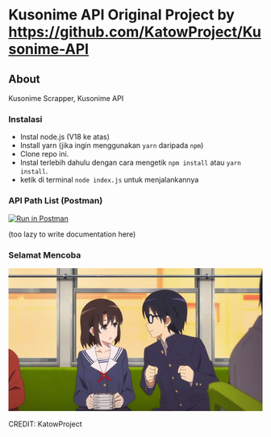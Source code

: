 # Kusonime API Original Project by https://github.com/KatowProject/Kusonime-API

## About

Kusonime Scrapper, Kusonime API

### Instalasi

- Instal node.js (V18 ke atas)
- Install yarn (jika ingin menggunakan `yarn` daripada `npm`)
- Clone repo ini.
- Instal terlebih dahulu dengan cara mengetik `npm install` atau `yarn install`.<br>
- ketik di terminal `node index.js` untuk menjalankannya

### API Path List (Postman)

[![Run in Postman](https://run.pstmn.io/button.svg)](https://documenter.getpostman.com/view/21214276/2s93zB6h1G)

(too lazy to write documentation here)

### Selamat Mencoba
![](./assets/img/Saenai%20Heroine%20no%20Sodatekata%20-%2004%20-%20Large%2005.jpg)

CREDIT: KatowProject
